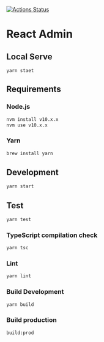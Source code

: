 
[![Actions Status](https://github.com/tkc/react-admin-sandbox/workflows/Node%20CI/badge.svg)](https://github.com/tkc/react-admin-sandbox/actions)


# React Admin

## Local Serve 

```
yarn staet
```

## Requirements

### Node.js

```sh
nvm install v10.x.x
nvm use v10.x.x
```

### Yarn

```sh
brew install yarn
```

## Development

```sh
yarn start
```

## Test

```sh
yarn test
```

### TypeScript compilation check

```sh
yarn tsc
```

### Lint

```sh
yarn lint
```

### Build Development

```sh
yarn build
```

### Build production

```sh
build:prod
```
